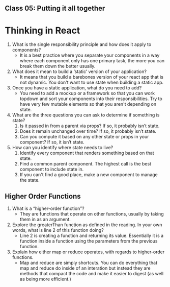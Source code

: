 ## Class 05: Putting it all together

# Thinking in React

1. What is the single responsibility principle and how does it apply to components?
   - It is a best practice where you separate your components in a way where each component only has one primary task, the more you can break them down the better usually.
2. What does it mean to build a ‘static’ version of your application?
   - It means that you build a barebones version of your react app that is not dynamic. You don't want to use state when building a static app.
3. Once you have a static application, what do you need to add?
    - You need to add a mockup or a framework so that you can work topdown and sort your components into their responsibilities. Try to have very few mutable elements so that you aren't depending on state.
4. What are the three questions you can ask to determine if something is state?
    1. Is it passed in from a parent via props? If so, it probably isn’t state.
    2. Does it remain unchanged over time? If so, it probably isn’t state.
    3. Can you compute it based on any other state or props in your component? If so, it isn’t state.
5. How can you identify where state needs to live?
    1. Identify every component that renders something based on that state.
    2. Find a common parent component. The highest call is the best component to include state in.
    3. If you can't find a good place, make a new component to manage the state.

## Higher Order Functions
1. What is a “higher-order function”?
   - They are functions that operate on other functions, usually by taking them in as an argument.
2. Explore the greaterThan function as defined in the reading. In your own words, what is line 2 of this function doing?
    - Line 2 is creating a function and returning its value. Essentially it is a function inside a function using the parameters from the previous function.
3. Explain how either map or reduce operates, with regards to higher-order functions.
   - Map and reduce are simply shortcuts. You can do everything that map and reduce do inside of an interation but instead they are methods that compact the code and make it easier to digest (as well as being more efficient.) 